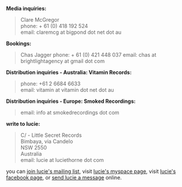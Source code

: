 **Media inquiries:**

> Clare McGregor  
> phone: + 61 (0) 418 192 524  
> email: claremcg at bigpond dot net dot au    

**Bookings:**

> Chas Jagger
> phone: + 61 (0) 421 448 037
> email: chas at brightlightagency at gmail dot com

**Distribution inquiries - Australia: Vitamin Records:**  

> phone: +61 2 6684 6633  
> email: vitamin at vitamin dot net dot au

**Distribution inquiries - Europe: Smoked Recordings:**

> email: info at smokedrecordings dot com  

  [12]: mailto:vitamin@vitamin.net.au

**write to lucie:**

> C/ - Little Secret Records  
> Bimbaya, via Candelo  
> NSW 2550  
> Australia  
> email: lucie at luciethorne dot com  

  [8]: mailto:lucie@luciethorne.com

you can [join lucie's mailing list][9], visit [lucie's myspace page][10], 
visit [lucie's facebook page][23], or [send lucie a message][11] online.

  [9]: ?p=forms/mailing-list
  [10]: http://www.myspace.com/luciethornemusic
  [11]: ?p=forms/send-message
  [22]: http://www.abc.net.au/triplej/homeandhosed/blog/s2551581.htm
  [23]: http://www.facebook.com/lucie.thorne#!/lucie.thorne

